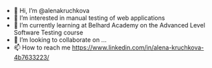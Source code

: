 - 👋 Hi, I’m @alenakruchkova
- 👀 I’m interested in manual testing of web applications
- 🌱 I’m currently learning at Belhard Academy on the Advanced Level Software Testing course
- 💞️ I’m looking to collaborate on ...
- 📫 How to reach me https://www.linkedin.com/in/alena-kruchkova-4b7633223/

<!---
alenakruchkova1/alenakruchkova1 is a ✨ special ✨ repository because its `README.md` (this file) appears on your GitHub profile.
You can click the Preview link to take a look at your changes.
--->
